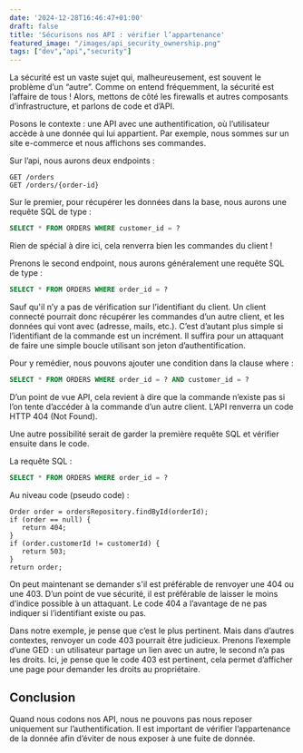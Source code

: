 ```yaml
---
date: '2024-12-28T16:46:47+01:00'
draft: false
title: 'Sécurisons nos API : vérifier l’appartenance'
featured_image: "/images/api_security_ownership.png"
tags: ["dev","api","security"]
---
```


La sécurité est un vaste sujet qui, malheureusement, est souvent le problème d’un “autre”. 
Comme on entend fréquemment, la sécurité est l’affaire de tous !
Alors, mettons de côté les firewalls et autres composants d’infrastructure, et parlons de code et d’API.

Posons le contexte : une API avec une authentification, où l’utilisateur accède à une donnée qui lui appartient.
Par exemple, nous sommes sur un site e-commerce et nous affichons ses commandes.

Sur l’api, nous aurons deux endpoints :

```
GET /orders
GET /orders/{order-id}
```

Sur le premier, pour récupérer les données dans la base, nous aurons une requête SQL de type :

```sql
SELECT * FROM ORDERS WHERE customer_id = ?
```

Rien de spécial à dire ici, cela renverra bien les commandes du client !

Prenons le second endpoint, nous aurons généralement une requête SQL de type :
```sql
SELECT * FROM ORDERS WHERE order_id = ?
```

Sauf qu'il n’y a pas de vérification sur l’identifiant du client.
Un client connecté pourrait donc récupérer les commandes d’un autre client, et les données qui vont avec (adresse, mails, etc.).
C’est d’autant plus simple si l’identifiant de la commande est un incrément. Il suffira pour un attaquant de faire une simple boucle utilisant son jeton d’authentification.

Pour y remédier, nous pouvons ajouter une condition dans la clause where :

```sql
SELECT * FROM ORDERS WHERE order_id = ? AND customer_id = ?
```

D’un point de vue API, cela revient à dire que la commande n’existe pas si l’on tente d’accéder à la commande d’un autre client.
L’API renverra un code HTTP 404 (Not Found).

Une autre possibilité serait de garder la première requête SQL et vérifier ensuite dans le code.

La requête SQL :

```sql
SELECT * FROM ORDERS WHERE order_id = ?
```
Au niveau code (pseudo code) :

```
Order order = ordersRepository.findById(orderId);
if (order == null) {
   return 404;
}
if (order.customerId != customerId) {
   return 503;
}
return order;
```

On peut maintenant se demander s'il est préférable de renvoyer une 404 ou une 403.
D’un point de vue sécurité, il est préférable de laisser le moins d’indice possible à un attaquant.
Le code 404 a l’avantage de ne pas indiquer si l’identifiant existe ou pas.

Dans notre exemple, je pense que c’est le plus pertinent.
Mais dans d’autres contextes, renvoyer un code 403 pourrait être judicieux.
Prenons l’exemple d’une GED : un utilisateur partage un lien avec un autre, le second n’a pas les droits.
Ici, je pense que le code 403 est pertinent, cela permet d’afficher une page pour demander les droits au propriétaire.

## Conclusion

Quand nous codons nos API, nous ne pouvons pas nous reposer uniquement sur l’authentification.
Il est important de vérifier l’appartenance de la donnée afin d’éviter de nous exposer à une fuite de donnée.